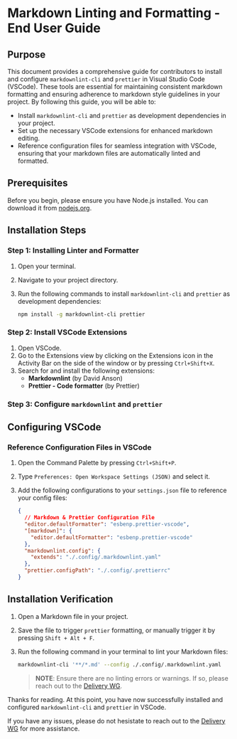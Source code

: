 # Markdown Linting and Formatting - End User Guide

## Purpose

This document provides a comprehensive guide for contributors to install and configure `markdownlint-cli` and `prettier` in Visual Studio Code (VSCode). These tools are essential for maintaining consistent markdown formatting and ensuring adherence to markdown style guidelines in your project. By following this guide, you will be able to:

- Install `markdownlint-cli` and `prettier` as development dependencies in your project.
- Set up the necessary VSCode extensions for enhanced markdown editing.
- Reference configuration files for seamless integration with VSCode, ensuring that your markdown files are automatically linted and formatted.

## Prerequisites

Before you begin, please ensure you have Node.js installed. You can download it from [nodejs.org](https://nodejs.org/).

## Installation Steps

### Step 1: Installing Linter and Formatter

1. Open your terminal.
2. Navigate to your project directory.
3. Run the following commands to install `markdownlint-cli` and `prettier` as development dependencies:

   ```bash
   npm install -g markdownlint-cli prettier
   ```

### Step 2: Install VSCode Extensions

1. Open VSCode.
2. Go to the Extensions view by clicking on the Extensions icon in the Activity Bar on the side of the window or by pressing `Ctrl+Shift+X`.
3. Search for and install the following extensions:
   - **Markdownlint** (by David Anson)
   - **Prettier - Code formatter** (by Prettier)

### Step 3: Configure `markdownlint` and `prettier`

## Configuring VSCode

### Reference Configuration Files in VSCode

1. Open the Command Palette by pressing `Ctrl+Shift+P`.
2. Type `Preferences: Open Workspace Settings (JSON)` and select it.
3. Add the following configurations to your `settings.json` file to reference your config files:

   ```json
   {
     // Markdown & Prettier Configuration File
     "editor.defaultFormatter": "esbenp.prettier-vscode",
     "[markdown]": {
       "editor.defaultFormatter": "esbenp.prettier-vscode"
     },
     "markdownlint.config": {
       "extends": "./.config/.markdownlint.yaml"
     },
     "prettier.configPath": "./.config/.prettierrc"
   }
   ```

## Installation Verification

1. Open a Markdown file in your project.
2. Save the file to trigger `prettier` formatting, or manually trigger it by pressing `Shift + Alt + F`.
3. Run the following command in your terminal to lint your Markdown files:

   ```bash
   markdownlint-cli '**/*.md' --config ./.config/.markdownlint.yaml
   ```

   > **NOTE**: Ensure there are no linting errors or warnings. If so, please reach out to the [Delivery WG].

Thanks for reading. At this point, you have now successfully installed and configured `markdownlint-cli` and `prettier` in VSCode.

If you have any issues, please do not hesistate to reach out to the [Delivery WG] for more assistance.

[Delivery WG]: ../../../governance/working-groups/delivery/charter.md
